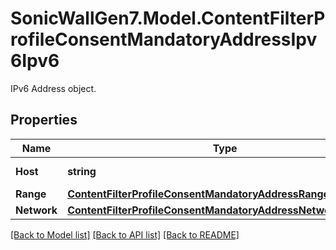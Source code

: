 # SonicWallGen7.Model.ContentFilterProfileConsentMandatoryAddressIpv6Ipv6
IPv6 Address object.

## Properties

Name | Type | Description | Notes
------------ | ------------- | ------------- | -------------
**Host** | **string** | Address object host. | [optional] 
**Range** | [**ContentFilterProfileConsentMandatoryAddressRangeRange**](ContentFilterProfileConsentMandatoryAddressRangeRange.md) |  | [optional] 
**Network** | [**ContentFilterProfileConsentMandatoryAddressNetworkNetwork**](ContentFilterProfileConsentMandatoryAddressNetworkNetwork.md) |  | [optional] 

[[Back to Model list]](../README.md#documentation-for-models) [[Back to API list]](../README.md#documentation-for-api-endpoints) [[Back to README]](../README.md)

